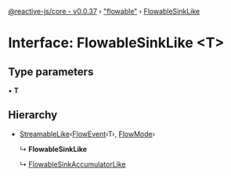 [@reactive-js/core - v0.0.37](../README.md) › ["flowable"](../modules/_flowable_.md) › [FlowableSinkLike](_flowable_.flowablesinklike.md)

# Interface: FlowableSinkLike <**T**>

## Type parameters

▪ **T**

## Hierarchy

* [StreamableLike](_streamable_.streamablelike.md)‹[FlowEvent](../modules/_flowable_.md#flowevent)‹T›, [FlowMode](../enums/_flowable_.flowmode.md)›

  ↳ **FlowableSinkLike**

  ↳ [FlowableSinkAccumulatorLike](_flowable_.flowablesinkaccumulatorlike.md)
